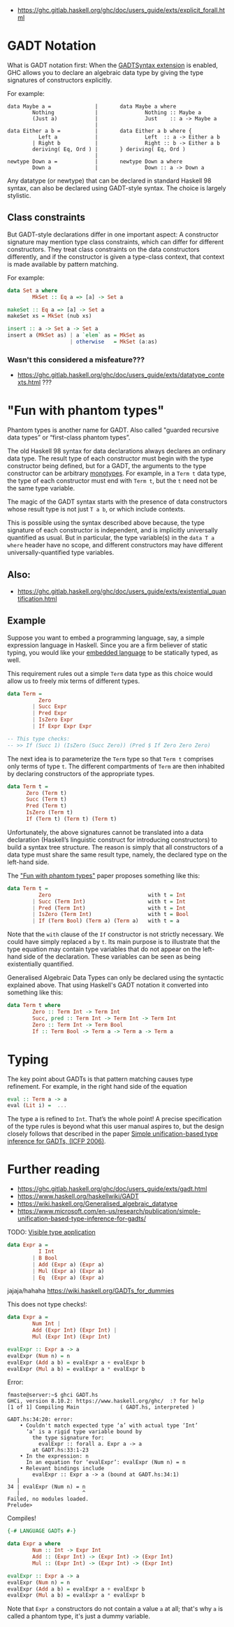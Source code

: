 - https://ghc.gitlab.haskell.org/ghc/doc/users_guide/exts/explicit_forall.html

# GADT Notation

What is GADT notation first: When the [GADTSyntax extension](https://ghc.gitlab.haskell.org/ghc/doc/users_guide/exts/gadt_syntax.html) is enabled, GHC allows you to declare an algebraic data type by giving the type signatures of constructors explicitly.

For example:
```
data Maybe a =              |       data Maybe a where
        Nothing             |               Nothing :: Maybe a
        (Just a)            |               Just    :: a -> Maybe a
                            |
data Either a b =           |       data Either a b where {
          Left a            |               Left  :: a -> Either a b
        | Right b           |               Right :: b -> Either a b
        deriving( Eq, Ord ) |       } deriving( Eq, Ord )
                            |
newtype Down a =            |       newtype Down a where
        Down a              |               Down :: a -> Down a
```

Any datatype (or newtype) that can be declared in standard Haskell 98 syntax, can also be declared using GADT-style syntax. The choice is largely stylistic.

## Class constraints

But GADT-style declarations differ in one important aspect: A constructor signature may mention type class constraints, which can differ for different constructors. They treat class constraints on the data constructors differently, and if the constructor is given a type-class context, that context is made available by pattern matching.

For example:
```haskell
data Set a where
        MkSet :: Eq a => [a] -> Set a

makeSet :: Eq a => [a] -> Set a
makeSet xs = MkSet (nub xs)

insert :: a -> Set a -> Set a
insert a (MkSet as) | a `elem` as = MkSet as
                    | otherwise   = MkSet (a:as)
```

### Wasn't this considered a misfeature???

- https://ghc.gitlab.haskell.org/ghc/doc/users_guide/exts/datatype_contexts.html ???

# "Fun with phantom types"

Phantom types is another name for GADT. Also called "guarded recursive data types” or “first-class phantom types”.

The old Haskell 98 syntax for data declarations always declares an ordinary data type. The result type of each constructor must begin with the type constructor being defined, but for a GADT, the arguments to the type constructor can be arbitrary [monotypes](https://ghc.gitlab.haskell.org/ghc/doc/users_guide/exts/let_generalisation.html). For example, in a ```Term t``` data type, the type of each constructor must end with ```Term t```, but the ```t``` need not be the same type variable.

The magic of the GADT syntax starts with the presence of data constructors whose result type is not just ```T a b```, or which include contexts.

This is possible using the syntax described above because, the type signature of each constructor is independent, and is implicitly universally quantified as usual. But in particular, the type variable(s) in the ```data T a where``` header have no scope, and different constructors may have different universally-quantified type variables.

Also:
- 
- https://ghc.gitlab.haskell.org/ghc/doc/users_guide/exts/existential_quantification.html


## Example

Suppose you want to embed a programming language, say, a simple expression language in Haskell. Since you are a firm believer of static typing, you would like your [embedded language](doc/EDSL.md) to be statically typed, as well.

This requirement rules out a simple ```Term``` data type as this choice would allow us to freely mix terms of different types.

```haskell
data Term =
          Zero
        | Succ Expr
        | Pred Expr
        | IsZero Expr
        | If Expr Expr Expr

-- This type checks:
-- >> If (Succ 1) (IsZero (Succ Zero)) (Pred $ If Zero Zero Zero)
```

The next idea is to parameterize the ```Term``` type so that ```Term t``` comprises only terms of type ```t```. The different compartments of ```Term``` are then inhabited by declaring constructors of the appropriate types.

```haskell
data Term t =
      Zero (Term t)
      Succ (Term t)
      Pred (Term t)
      IsZero (Term t)
      If (Term t) (Term t) (Term t)
```

Unfortunately, the above signatures cannot be translated into a data declaration (Haskell’s linguistic construct for introducing constructors) to build a syntax tree structure. The reason is simply that all constructors of a data type must share the same result type, namely, the declared type on the left-hand side.

The ["Fun with phantom types"](http://www.cs.ox.ac.uk/ralf.hinze/publications/With.pdf) paper proposes something like this:

```haskell
data Term t =
          Zero                               with t = Int
        | Succ (Term Int)                    with t = Int
        | Pred (Term Int)                    with t = Int
        | IsZero (Term Int)                  with t = Bool
        | If (Term Bool) (Term a) (Term a)   with t = a
```
Note that the ```with``` clause of the ```If``` constructor is not strictly necessary. We could have simply replaced ```a``` by ```t```. Its main purpose is to illustrate that the type equation may contain type variables that do not appear on the left-hand side of the declaration. These variables can be seen as being existentially quantified.

Generalised Algebraic Data Types can only be declared using the syntactic explained above.
That using Haskell's GADT notation it converted into something like this:

```haskell
data Term t where
        Zero :: Term Int -> Term Int
        Succ, pred :: Term Int -> Term Int -> Term Int
        Zero :: Term Int -> Term Bool
        If :: Term Bool -> Term a -> Term a -> Term a
```

# Typing

The key point about GADTs is that pattern matching causes type refinement. For example, in the right hand side of the equation

```haskell
eval :: Term a -> a
eval (Lit i) =  ...
```

The type a is refined to ```Int```. That’s the whole point! A precise specification of the type rules is beyond what this user manual aspires to, but the design closely follows that described in the paper [Simple unification-based type inference for GADTs, (ICFP 2006)](https://research.microsoft.com/%7Esimonpj/papers/gadt/).

# Further reading

- https://ghc.gitlab.haskell.org/ghc/doc/users_guide/exts/gadt.html
- https://www.haskell.org/haskellwiki/GADT
- https://wiki.haskell.org/Generalised_algebraic_datatype
- https://www.microsoft.com/en-us/research/publication/simple-unification-based-type-inference-for-gadts/


TODO: [Visible type application](https://ghc.gitlab.haskell.org/ghc/doc/users_guide/exts/type_applications.html#visible-type-application)


```haskell
data Expr a =
          I Int
        | B Bool
        | Add (Expr a) (Expr a)
        | Mul (Expr a) (Expr a)
        | Eq  (Expr a) (Expr a)
```

jajaja/hahaha
https://wiki.haskell.org/GADTs_for_dummies


This does not type checks!:
```haskell
data Expr a =
        Num Int |
        Add (Expr Int) (Expr Int) |
        Mul (Expr Int) (Expr Int)

evalExpr :: Expr a -> a
evalExpr (Num n) = n
evalExpr (Add a b) = evalExpr a + evalExpr b
evalExpr (Mul a b) = evalExpr a * evalExpr b
```

Error:

```
fmaste@server:~$ ghci GADT.hs
GHCi, version 8.10.2: https://www.haskell.org/ghc/  :? for help
[1 of 1] Compiling Main             ( GADT.hs, interpreted )

GADT.hs:34:20: error:
    • Couldn't match expected type ‘a’ with actual type ‘Int’
      ‘a’ is a rigid type variable bound by
        the type signature for:
          evalExpr :: forall a. Expr a -> a
        at GADT.hs:33:1-23
    • In the expression: n
      In an equation for ‘evalExpr’: evalExpr (Num n) = n
    • Relevant bindings include
        evalExpr :: Expr a -> a (bound at GADT.hs:34:1)
   |
34 | evalExpr (Num n) = n
   |                    ^
Failed, no modules loaded.
Prelude>
```

Compiles!

```haskell
{-# LANGUAGE GADTs #-}

data Expr a where
        Num :: Int -> Expr Int
        Add :: (Expr Int) -> (Expr Int) -> (Expr Int)
        Mul :: (Expr Int) -> (Expr Int) -> (Expr Int)

evalExpr :: Expr a -> a
evalExpr (Num n) = n
evalExpr (Add a b) = evalExpr a + evalExpr b
evalExpr (Mul a b) = evalExpr a * evalExpr b
```

Note that ```Expr a``` constructors do not contain a value ```a``` at all; that's why ```a``` is called a phantom type, it's just a dummy variable.
